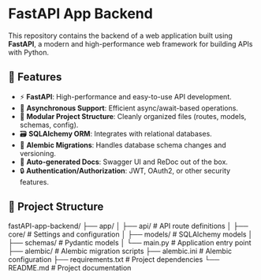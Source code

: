 # FastAPI App Backend

This repository contains the backend of a web application built using **FastAPI**, a modern and high-performance web framework for building APIs with Python.

## 🚀 Features

- ⚡ **FastAPI**: High-performance and easy-to-use API development.
- 🔄 **Asynchronous Support**: Efficient async/await-based operations.
- 🧱 **Modular Project Structure**: Cleanly organized files (routes, models, schemas, config).
- 🗃️ **SQLAlchemy ORM**: Integrates with relational databases.
- 🔄 **Alembic Migrations**: Handles database schema changes and versioning.
- 📄 **Auto-generated Docs**: Swagger UI and ReDoc out of the box.
- 🔒 **Authentication/Authorization**: JWT, OAuth2, or other security features.

## 📁 Project Structure
fastAPI-app-backend/
├── app/
│ ├── api/ # API route definitions
│ ├── core/ # Settings and configuration
│ ├── models/ # SQLAlchemy models
│ ├── schemas/ # Pydantic models
│ └── main.py # Application entry point
├── alembic/ # Alembic migration scripts
├── alembic.ini # Alembic configuration
├── requirements.txt # Project dependencies
└── README.md # Project documentation
